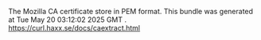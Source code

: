 The Mozilla CA certificate store in PEM format.
This bundle was generated at Tue May 20 03:12:02 2025 GMT .
<https://curl.haxx.se/docs/caextract.html>
